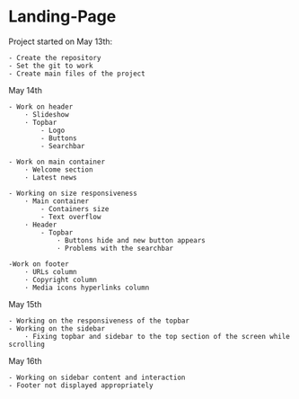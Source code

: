 # Landing-Page

Project started on May 13th:

    - Create the repository
    - Set the git to work
    - Create main files of the project

May 14th

    - Work on header
        · Slideshow
        · Topbar
            - Logo
            - Buttons
            - Searchbar
    
    - Work on main container
        · Welcome section
        · Latest news
    
    - Working on size responsiveness
        · Main container
            - Containers size
            - Text overflow
        · Header
            - Topbar 
                · Buttons hide and new button appears
                · Problems with the searchbar
    
    -Work on footer
        · URLs column
        · Copyright column
        · Media icons hyperlinks column

May 15th

    - Working on the responsiveness of the topbar
    - Working on the sidebar
        · Fixing topbar and sidebar to the top section of the screen while scrolling

May 16th

    - Working on sidebar content and interaction
    - Footer not displayed appropriately 